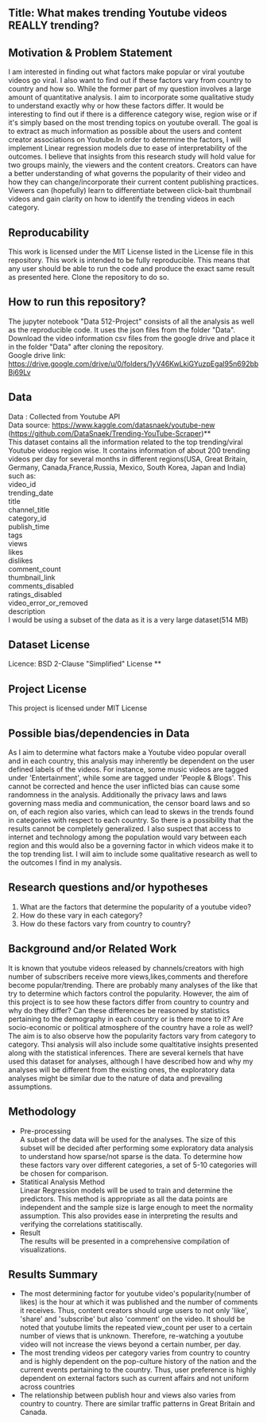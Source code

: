 
## Title: What makes trending Youtube videos REALLY trending?

## Motivation & Problem Statement
I am interested in finding out what  factors make popular or viral youtube videos go viral. I also want to find out if these factors vary from country to country and how so. While the former part of my question involves a large amount of quantitative analysis. I aim to incorporate some qualitative study to understand exactly why or how these factors differ. It would be interesting to find out if there is a difference category wise, region wise or if it's simply based on the most trending topics on youtube overall. The goal is to extract as much information as possible about the users and content creator associations on Youtube.In order to determine the factors, I will implement Linear regression models due to ease of interpretability of the outcomes.
I believe that insights from this research study will hold value for two groups mainly, the viewers and the content creators. Creators can have a better understanding of what governs the popularity of their video and how they can change/incorporate their current content publishing practices. Viewers can (hopefully) learn to differentiate between click-bait thumbnail videos and gain clarity on how to identify the trending videos in each category.

## Reproducability
This work is licensed under the MIT License listed in the License file in this repository. This work is intended to be fully reproducible. This means that any user should be able to run the code and produce the exact same result as presented here. Clone the repository to do so.

## How to run this repository?
The jupyter notebook "Data 512-Project" consists of all the analysis as well as the reproducible code. It uses the json files from the folder "Data". Download the video information csv files from the google drive and place it in the folder "Data" after cloning the repository.   
Google drive link: https://drive.google.com/drive/u/0/folders/1yV46KwLkiGYuzpEgal95n692bbBj69Lv


## Data 
Data : Collected from Youtube API  
Data source: https://www.kaggle.com/datasnaek/youtube-new (https://github.com/DataSnaek/Trending-YouTube-Scraper)**    
This dataset contains all the information related to the top trending/viral Youtube videos region wise. It contains information of about 200 trending videos per day for several months in different regions(USA, Great Britain, Germany, Canada,France,Russia, Mexico, South Korea, Japan and India) such as:   
video_id  
trending_date  
title  
channel_title  
category_id  
publish_time  
tags  
views  
likes  
dislikes  
comment_count  
thumbnail_link  
comments_disabled  
ratings_disabled  
video_error_or_removed  
description  
I would be using a subset of the data as it is a very large dataset(514 MB)

## Dataset License
Licence: BSD 2-Clause "Simplified" License ** 

## Project License
This project is licensed under MIT License

## Possible bias/dependencies in Data
As I aim to determine what factors make a Youtube video popular overall and in each country, this analysis may inherently be dependent on the user defined labels of the videos. For instance, some music videos are tagged under 'Entertainment', while some are tagged under 'People & Blogs'. This cannot be corrected and hence the user inflicted bias can cause some randomness in the analysis. Additionally the privacy laws and laws governing mass media and communication, the censor board laws and so on, of each region also varies, which can lead to skews in the trends found in categories with respect to each country. So there is a possibility that the results cannot be completely generalized. I also suspect that access to internet and technology among the population would vary between each region and this would also be a governing factor in which videos make it to the top trending list. I will aim to include some qualitative research as well to the outcomes I find in my analysis.

## Research questions and/or hypotheses   
1) What are the factors that determine the popularity of a youtube video?    
3) How do these vary in each category?  
2) How do these factors vary from country to country? 

## Background and/or Related Work  
It is known that youtube videos released by channels/creators with high number of subscribers receive more views,likes,comments and therefore become popular/trending. There are probably many analyses of the like that try to determine which factors control the popularity. However, the aim of this project is to see how these factors differ from country to country and why do they differ? Can these differences be reasoned by statistics pertaining to the demography in each country or is there more to it? Are socio-economic or political atmosphere of the country have a role as well? The aim is to also observe how the popularity factors vary from category to category. Thsi analysis will also include some qualtitative insights presented along with the statistical inferences.
There are several kernels that have used this dataset for analyses, although I have described how and why my analyses will be different from the existing ones, the exploratory data analyses might be similar due to the nature of data and prevailing assumptions.

## Methodology  
* Pre-processing  
A subset of the data will be used for the analyses. The size of this subset will be decided after performing some exploratory data analysis to understand how sparse/not sparse is the data. To determine how these factors vary over different categories, a set of 5-10 categories will be chosen for comparison.
* Statitical Analysis Method    
Linear Regression models will be used to train and determine the predictors. This method is appropriate as all the data points are independent and the sample size is large enough to meet the normality assumption. This also provides ease in interpreting the results and verifying the correlations statitiscally.
* Result  
The results will be presented in a comprehensive compilation of visualizations.
 
## Results Summary
* The most determining factor for youtube video's popularity(number of likes) is the hour at which it was published and the number of comments it receives. Thus, content creators should urge users to not only 'like', 'share' and 'subscribe' but also 'comment' on the video. It should be noted that youtube limits the repeated view_count per user to a certain number of views that is unknown. Therefore, re-watching a youtube video will not increase the views beyond a certain number, per day.
* The most trending videos per category varies from country to country and is highly dependent on the pop-culture history of the nation and the current events pertaining to the country. Thus, user preference is highly dependent on external factors such as current affairs and not uniform across countries
* The relationship between publish hour and views also varies from country to country. There are similar traffic patterns in Great Britain and Canada. 


